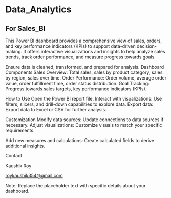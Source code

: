 # Data_Analytics
## For Sales_BI

This Power BI dashboard provides a comprehensive view of sales, orders, and key performance indicators (KPIs) to support data-driven decision-making. It offers interactive visualizations and insights to help analyze sales trends, track order performance, and measure progress towards goals.

Ensure data is cleaned, transformed, and prepared for analysis.
Dashboard Components
Sales Overview:
Total sales, sales by product category, sales by region, sales over time.
Order Performance:
Order volume, average order value, order fulfillment time, order status distribution.
Goal Tracking:
Progress towards sales targets, key performance indicators (KPIs).

How to Use
Open the Power BI report file.
Interact with visualizations: Use filters, slicers, and drill-down capabilities to explore data.
Export data: Export data to Excel or CSV for further analysis.

Customization
Modify data sources: Update connections to data sources if necessary.
Adjust visualizations: Customize visuals to match your specific requirements.

Add new measures and calculations: Create calculated fields to derive additional insights.

Contact

Kaushik Roy

roykaushik354@gmail.com

Note: Replace the placeholder text with specific details about your dashboard.
